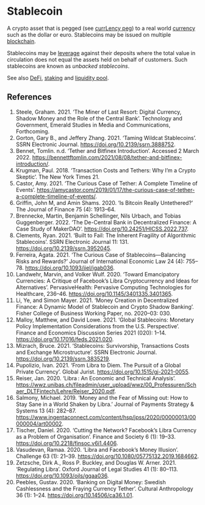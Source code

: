 # Stablecoin
A crypto asset that is pegged (see [currLency peg](currLency-peg.md)) to a real world [currency](currency.md) such as the dollar or euro. Stablecoins may be issued on multiple [blockchain](blockchain.md).

Stablecoins may be [leverage](leverage.md) against their deposits where the total value in circulation does not equal the assets held on behalf of customers. Such stablecoins are known as *unbacked stablecoins*.

See also [DeFi](defi.md), [staking](staking.md) and [liquidity pool](liquidity-pool.md).

## References
1. Steele, Graham. 2021. ‘The Miner of Last Resort: Digital Currency, Shadow Money and the Role of the Central Bank’. Technology and Government, Emerald Studies in Media and Communications, Forthcoming.
1. Gorton, Gary B., and Jeffery Zhang. 2021. ‘Taming Wildcat Stablecoins’. SSRN Electronic Journal. https://doi.org/10.2139/ssrn.3888752.
1. Bennet, Tomlin. n.d. ‘Tether and Bitfinex Introduction’. Accessed 2 March 2022. https://bennettftomlin.com/2021/08/08/tether-and-bitfinex-introduction/.
1. Krugman, Paul. 2018. ‘Transaction Costs and Tethers: Why I’m a Crypto Skeptic’. The New York Times 21.
1. Castor, Amy. 2021. ‘The Curious Case of Tether: A Complete Timeline of Events’. https://amycastor.com/2019/01/17/the-curious-case-of-tether-a-complete-timeline-of-events/.
1. Griffin, John M, and Amin Shams. 2020. ‘Is Bitcoin Really Untethered?’ The Journal of Finance 75 (4): 1913–64.
1. Brennecke, Martin, Benjamin Schellinger, Nils Urbach, and Tobias Guggenberger. 2022. ‘The De-Central Bank in Decentralized Finance: A Case Study of MakerDAO’. https://doi.org/10.24251/HICSS.2022.737.
1. Clements, Ryan. 2021. ‘Built to Fail: The Inherent Fragility of Algorithmic Stablecoins’. SSRN Electronic Journal 11: 131. https://doi.org/10.2139/ssrn.3952045.
1. Ferreira, Agata. 2021. ‘The Curious Case of Stablecoins—Balancing Risks and Rewards?’ Journal of International Economic Law 24 (4): 755–78. https://doi.org/10.1093/jiel/jgab036.
1. Landwehr, Marvin, and Volker Wulf. 2020. ‘Toward Emancipatory Currencies: A Critique of Facebook’s Libra Cryptocurrency and Ideas for Alternatives’. PervasiveHealth: Pervasive Computing Technologies for Healthcare, 236–46. https://doi.org/10.1145/3401335.3401365.
1. Li, Ye, and Simon Mayer. 2021. ‘Money Creation in Decentralized Finance: A Dynamic Model of Stablecoin and Crypto Shadow Banking’. Fisher College of Business Working Paper, no. 2020–03: 030.
1. Malloy, Matthew, and David Lowe. 2021. ‘Global Stablecoins: Monetary Policy Implementation Considerations from the U.S. Perspective’. Finance and Economics Discussion Series 2021 (020): 1–14. https://doi.org/10.17016/feds.2021.020.
1. Mizrach, Bruce. 2021. ‘Stablecoins: Survivorship, Transactions Costs and Exchange Microstructure’. SSRN Electronic Journal. https://doi.org/10.2139/ssrn.3835219.
1. Pupolizio, Ivan. 2021. ‘From Libra to Diem. The Pursuit of a Global Private Currency’. Global Jurist. https://doi.org/10.1515/gj-2021-0055.
1. Reiser, Jan. 2020. ‘Libra : An Economic and Technical Analysis’. https://wwz.unibas.ch/fileadmin/user_upload/wwz/00_Professuren/Schaer_DLTFintech/Lehre/Reiser_2020.pdf.
1. Salmony, Michael. 2019. ‘Money and the Fear of Missing out: How to Stay Sane in a World Shaken by Libra.’ Journal of Payments Strategy & Systems 13 (4): 282–87. https://www.ingentaconnect.com/content/hsp/jpss/2020/00000013/00000004/art00002.
1. Tischer, Daniel. 2020. ‘Cutting the Network? Facebook’s Libra Currency as a Problem of Organisation’. Finance and Society 6 (1): 19–33. https://doi.org/10.2218/finsoc.v6i1.4406.
1. Vasudevan, Ramaa. 2020. ‘Libra and Facebook’s Money Illusion’. Challenge 63 (1): 21–39. https://doi.org/10.1080/05775132.2019.1684662.
1. Zetzsche, Dirk A., Ross P. Buckley, and Douglas W. Arner. 2021. ‘Regulating Libra’. Oxford Journal of Legal Studies 41 (1): 80–113. https://doi.org/10.1093/ojls/gqaa036.
1. Peebles, Gustav. 2020. ‘Banking on Digital Money: Swedish Cashlessness and the Fraying Currency Tether’. Cultural Anthropology 36 (1): 1–24. https://doi.org/10.14506/ca36.1.01.